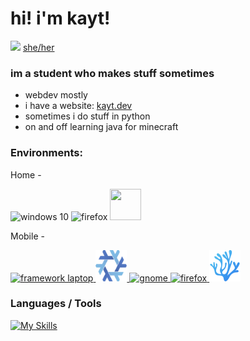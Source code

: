 # hi! i'm kayt!
<img src="https://em-content.zobj.net/thumbs/120/twitter/322/transgender-flag_1f3f3-fe0f-200d-26a7-fe0f.png" height="16"/> <a href="https://en.pronouns.page/@kayt_was_taken" targer="_blank">she/her</a>


### im a student who makes stuff sometimes
- webdev mostly
- i have a website: [kayt.dev](https://kayt.dev)
- sometimes i do stuff in python
- on and off learning java for minecraft

### Environments:
Home -
<p align="left">
<img src="https://upload.wikimedia.org/wikipedia/commons/4/48/Windows_logo_-_2012_%28dark_blue%29.svg" alt="windows 10" width="50" height="50/>
<a href="https://www.mozilla.org/en-US/firefox/" target="_blank" rel="noreferrer"> <img src="https://hg.mozilla.org/mozilla-central/raw-file/tip/browser/branding/official/content/about-logo.svg" alt="firefox" width="50" height="50"/> </a>
<a href="https://code.visualstudio.com/" target="_blank" rel="norefferer"><img src="https://upload.wikimedia.org/wikipedia/commons/9/9a/Visual_Studio_Code_1.35_icon.svg" width="50" height="50"/></a>
</p>

Mobile -
<p align="left">
<a href="https://frame.work/" target="_blank" rel="noreferrer"> <img src="https://avatars.githubusercontent.com/u/58124942?s=200&v=4" alt="framework laptop" width="50" height="50"/> </a>
<a href="https://nixos.org/" target="_blank" rel="noreferrer"> <img src="https://raw.githubusercontent.com/NixOS/nixos-artwork/ac04f06feb980e048b4ab2a7ca32997984b8b5ae/logo/nix-snowflake.svg" alt="nixos" width="50" height="50"/> </a>
<a href="https://www.gnome.org/" target="_blank" rel="noreferrer"> <img src="https://logosave.com/images/large/19/GNOME-logo.gif" alt="gnome" width="50" height="50"/> </a>
<a href="https://www.mozilla.org/en-US/firefox/" target="_blank" rel="noreferrer"> <img src="https://hg.mozilla.org/mozilla-central/raw-file/tip/browser/branding/official/content/about-logo.svg" alt="firefox" width="50" height="50"/> </a>
<a href="https://github.com/VSCodium/vscodium" target="_blank" rel="noreferrer"> <img src="https://raw.githubusercontent.com/VSCodium/vscodium/bff2e71e5539127763e1eb55671193a5378df576/icons/codium_only.svg" alt="vscodium" width="50" height="50"/> </a>
</p>

### Languages / Tools
[![My Skills](https://skillicons.dev/icons?i=html,css,js,ts,svelte,nodejs)](https://skillicons.dev) <br>
